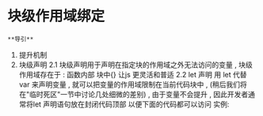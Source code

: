 # 块级作用域绑定
    **导引**

1. 提升机制
2. 块级声明
    2.1 块级声明用于声明在指定块的作用域之外无法访问的变量 , 
        块级作用域存在于 :
            函数内部
            块中{}
        让js 更灵活和普适
    2.2 let 声明
        用 let 代替 var 来声明变量 , 就可以把变量的作用域限制在当前代码块中 ,
        (稍后我们将在"临时死区"一节中讨论几处细微的差别) , 由于变量不会提升 , 因此开发者通常将let 声明语句放在封闭代码顶部 
        以便下面的代码都可以访问
        实例:

